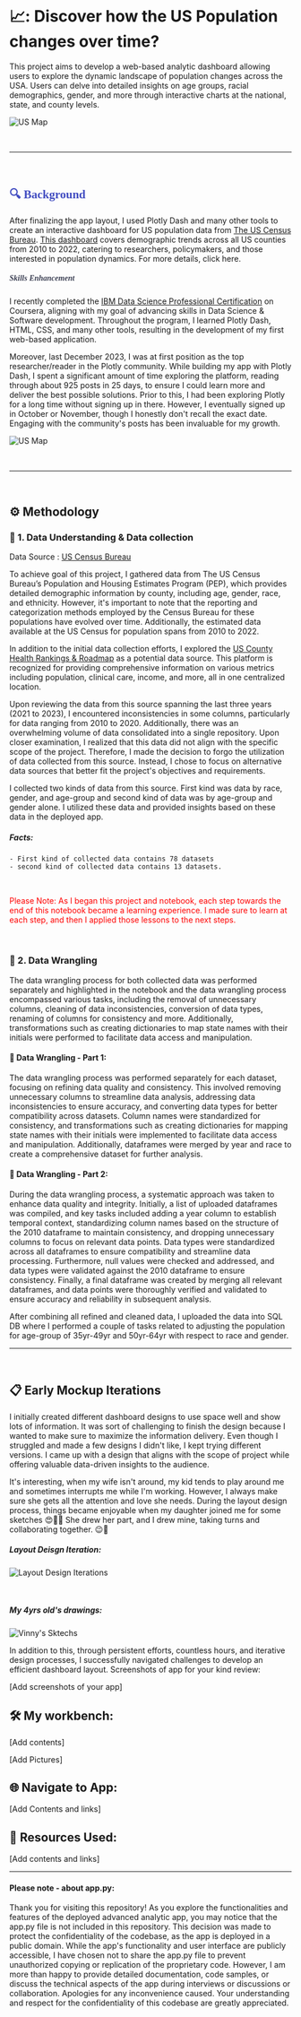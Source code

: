 # 📈: Discover how the US Population changes over time? 
This project aims to develop a web-based analytic dashboard allowing users to explore the dynamic landscape of population changes across the USA. Users can delve into detailed insights on age groups, racial demographics, gender, and more through interactive charts at the national, state, and county levels.


![US Map](https://github.com/satyndragautam/plotly-dash-app/blob/main/images/pop_test.png)

<br>

<hr>

<br>

## **<span style="color:#424dc1; font-family:montserrat;">:mag: Background </span>**

After finalizing the app layout, I used Plotly Dash and many other tools to create an interactive dashboard for US population data from [The US Census Bureau](https://data.census.gov/). [This dashboard](https://sites.google.com/view/satyndrakgautam/us-national-statistics) covers demographic trends across all US counties from 2010 to 2022, catering to researchers, policymakers, and those interested in population dynamics. For more details, click here.

##### **<span style="color:rgba(51, 55, 75, 0.95); font-family:montserrat;">Skills Enhancement </span>**

I recently completed the [IBM Data Science Professional Certification](https://www.coursera.org/account/accomplishments/professional-cert/SMB6GDH3KV6R) on Coursera, aligning with my goal of advancing skills in Data Science & Software development. Throughout the program, I learned Plotly Dash, HTML, CSS, and many other tools, resulting in the development of my first web-based application.

Moreover, last December 2023, I was at first position as the top researcher/reader in the Plotly community. While building my app with Plotly Dash, I spent a significant amount of time exploring the platform, reading through about 925 posts in 25 days, to ensure I could learn more and deliver the best possible solutions. Prior to this, I had been exploring Plotly for a long time without signing up in there. However, I eventually signed up in October or November, though I honestly don't recall the exact date. Engaging with the community's posts has been invaluable for my growth.

![US Map](https://github.com/satyndragautam/plotly-dash-app/blob/main/images/toplist.png)

<br>

<hr>

<br>

## :gear: Methodology
  ### :file_folder: 1. Data Understanding & Data collection 
  Data Source : [US Census Bureau](https://www.census.gov/)

To achieve goal of this project, I gathered data from The US Census Bureau’s Population and Housing Estimates Program (PEP), which provides detailed demographic information by county, including age, gender, race, and ethnicity. However, it's important to note that the reporting and categorization methods employed by the Census Bureau for these populations have evolved over time. Additionally, the estimated data available at the US Census for population spans from 2010 to 2022.

In addition to the initial data collection efforts, I explored the [US County Health Rankings & Roadmap](https://www.countyhealthrankings.org/) as a potential data source. This platform is recognized for providing comprehensive information on various metrics including population, clinical care, income, and more, all in one centralized location.

Upon reviewing the data from this source spanning the last three years (2021 to 2023), I encountered inconsistencies in some columns, particularly for data ranging from 2010 to 2020. Additionally, there was an overwhelming volume of data consolidated into a single repository. Upon closer examination, I realized that this data did not align with the specific scope of the project. Therefore, I made the decision to forgo the utilization of data collected from this source. Instead, I chose to focus on alternative data sources that better fit the project's objectives and requirements.

I collected two kinds of data from this source. First kind was data by race, gender, and age-group and second kind of data was by age-group and gender alone. I utilized these data and provided insights based on these data in the deployed app. 

  ##### Facts: 
    - First kind of collected data contains 78 datasets
    - second kind of collected data contains 13 datasets. 

<br>

<p style="color: red;"> Please Note: As I began this project and notebook, each step towards the end of this notebook became a learning experience. I made sure to learn at each step, and then I applied those lessons to the next steps. </p>

<br> 

 ###  :construction: 2. Data Wrangling
 
The data wrangling process for both collected data was performed separately and highlighted in the notebook and the data wrangling process encompassed various tasks, including the removal of unnecessary columns, cleaning of data inconsistencies, conversion of data types, renaming of columns for consistency and more. Additionally, transformations such as creating dictionaries to map state names with their initials were performed to facilitate data access and manipulation. 

#### :wrench: Data Wrangling - Part 1: 
The data wrangling process was performed separately for each dataset, focusing on refining data quality and consistency. This involved removing unnecessary columns to streamline data analysis, addressing data inconsistencies to ensure accuracy, and converting data types for better compatibility across datasets. Column names were standardized for consistency, and transformations such as creating dictionaries for mapping state names with their initials were implemented to facilitate data access and manipulation. Additionally, dataframes were merged by year and race to create a comprehensive dataset for further analysis.

#### :wrench: Data Wrangling - Part 2: 
During the data wrangling process, a systematic approach was taken to enhance data quality and integrity. Initially, a list of uploaded dataframes was compiled, and key tasks included adding a year column to establish temporal context, standardizing column names based on the structure of the 2010 dataframe to maintain consistency, and dropping unnecessary columns to focus on relevant data points. Data types were standardized across all dataframes to ensure compatibility and streamline data processing. Furthermore, null values were checked and addressed, and data types were validated against the 2010 dataframe to ensure consistency. Finally, a final dataframe was created by merging all relevant dataframes, and data points were thoroughly verified and validated to ensure accuracy and reliability in subsequent analysis.


After combining all refined and cleaned data, I uploaded the data into SQL DB where I performed a couple of tasks related to adjusting the population for age-group of 35yr-49yr and 50yr-64yr with respect to race and gender. 

<hr>

<br>

##  :clipboard: Early Mockup Iterations

I initially created different dashboard designs to use space well and show lots of information. It was sort of challenging to finish the design because I wanted to make sure to maximize the information delivery. 
Even though I struggled and made a few designs I didn't like, I kept trying different versions. I came up with a design that aligns with the scope of project while offering valuable data-driven insights to the audience. 

It's interesting, when my wife isn't around, my kid tends to play around me and sometimes interrupts me while I'm working. However, I always make sure she gets all the attention and love she needs. During the layout design process, things became enjoyable when my daughter joined me for some sketches 😍🤣🤣 She drew her part, and I drew mine, taking turns and collaborating together. 😉💖

##### Layout Deisgn Iteration: 

![Layout Design Iterations](https://github.com/satyndragautam/plotly-dash-app/blob/main/images/layout_design.png)

<br>

##### My 4yrs old's drawings: 

![Vinny's Sktechs](https://github.com/satyndragautam/plotly-dash-app/blob/main/images/vinny_drawing.png)

In addition to this, through persistent efforts, countless hours, and iterative design processes, I successfully navigated challenges to develop an efficient dashboard layout. Screenshots of app for your kind review:

[Add screenshots of your app]

## :hammer_and_wrench: My workbench:

[Add contents]

[Add Pictures]

## :globe_with_meridians: Navigate to App: 

[Add Contents and links]

## :toolbox: Resources Used: 

[Add contents and links]


<hr>

#### Please note - about app.py:

Thank you for visiting this repository! As you explore the functionalities and features of the deployed advanced analytic app, you may notice that the app.py file is not included in this repository. This decision was made to protect the confidentiality of the codebase, as the app is deployed in a public domain. While the app's functionality and user interface are publicly accessible, I have chosen not to share the app.py file to prevent unauthorized copying or replication of the proprietary code. However, I am more than happy to provide detailed documentation, code samples, or discuss the technical aspects of the app during interviews or discussions or collaboration. Apologies for any inconvenience caused. Your understanding and respect for the confidentiality of this codebase are greatly appreciated. 
